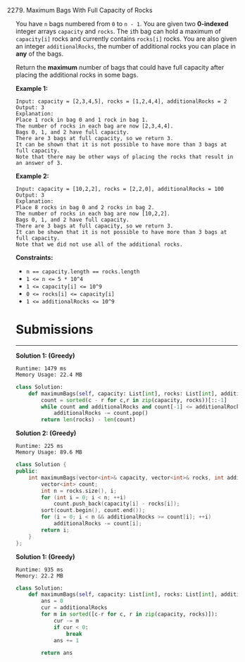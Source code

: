 2279. Maximum Bags With Full Capacity of Rocks

You have `n` bags numbered from `0` to `n - 1`. You are given two **0-indexed** integer arrays `capacity` and `rocks`. The `i`th bag can hold a maximum of `capacity[i]` rocks and currently contains `rocks[i]` rocks. You are also given an integer `additionalRocks`, the number of additional rocks you can place in **any** of the bags.

Return the **maximum** number of bags that could have full capacity after placing the additional rocks in some bags.

 

**Example 1:**
```
Input: capacity = [2,3,4,5], rocks = [1,2,4,4], additionalRocks = 2
Output: 3
Explanation:
Place 1 rock in bag 0 and 1 rock in bag 1.
The number of rocks in each bag are now [2,3,4,4].
Bags 0, 1, and 2 have full capacity.
There are 3 bags at full capacity, so we return 3.
It can be shown that it is not possible to have more than 3 bags at full capacity.
Note that there may be other ways of placing the rocks that result in an answer of 3.
```

**Example 2:**
```
Input: capacity = [10,2,2], rocks = [2,2,0], additionalRocks = 100
Output: 3
Explanation:
Place 8 rocks in bag 0 and 2 rocks in bag 2.
The number of rocks in each bag are now [10,2,2].
Bags 0, 1, and 2 have full capacity.
There are 3 bags at full capacity, so we return 3.
It can be shown that it is not possible to have more than 3 bags at full capacity.
Note that we did not use all of the additional rocks.
```

**Constraints:**

* `n == capacity.length == rocks.length`
* `1 <= n <= 5 * 10^4`
* `1 <= capacity[i] <= 10^9`
* `0 <= rocks[i] <= capacity[i]`
* `1 <= additionalRocks <= 10^9`

# Submissions
---
**Solution 1: (Greedy)**
```
Runtime: 1479 ms
Memory Usage: 22.4 MB
```
```python
class Solution:
    def maximumBags(self, capacity: List[int], rocks: List[int], additionalRocks: int) -> int:
        count = sorted(c - r for c,r in zip(capacity, rocks))[::-1]
        while count and additionalRocks and count[-1] <= additionalRocks:
            additionalRocks -= count.pop()
        return len(rocks) - len(count)
```

**Solution 2: (Greedy)**
```
Runtime: 225 ms
Memory Usage: 89.6 MB
```
```c++
class Solution {
public:
    int maximumBags(vector<int>& capacity, vector<int>& rocks, int additionalRocks) {
        vector<int> count;
        int n = rocks.size(), i;
        for (int i = 0; i < n; ++i) 
            count.push_back(capacity[i] - rocks[i]);
        sort(count.begin(), count.end());
        for (i = 0; i < n && additionalRocks >= count[i]; ++i)
            additionalRocks -= count[i];
        return i;
    }
};
```

**Solution 1: (Greedy)**
```
Runtime: 935 ms
Memory: 22.2 MB
```
```python
class Solution:
    def maximumBags(self, capacity: List[int], rocks: List[int], additionalRocks: int) -> int:
        ans = 0
        cur = additionalRocks
        for m in sorted([c-r for c, r in zip(capacity, rocks)]):
            cur -= m
            if cur < 0:
                break
            ans += 1

        return ans
```
